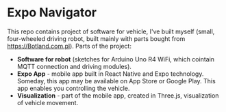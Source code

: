 # Expo Navigator

This repo contains project of software for vehicle, I've built myself (small, four-wheeled driving robot, built mainly with parts bought from https://Botland.com.pl). Parts of the project:
* **Software for robot** (sketches for Arduino Uno R4 WiFi, which cointain MQTT connection and driving modules).
* **Expo App** - mobile app built in React Native and Expo technology. Someday, this app may be available on App Store or Google Play. This app enables you controlling the vehicle.
* **Visualization** - part of the mobile app, created in Three.js, visualization of vehicle movement.

